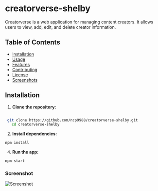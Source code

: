 # creatorverse-shelby

Creatorverse is a web application for managing content creators. It allows users to view, add, edit, and delete creator information.

## Table of Contents

- [Installation](#installation)
- [Usage](#usage)
- [Features](#features)
- [Contributing](#contributing)
- [License](#license)
- [Screenshots](#screenshots)

## Installation

1. **Clone the repository:**
```bash

 git clone https://github.com/ncp9988/creatorverse-shelby.git
   cd creatorverse-shelby 
   ```

2. **Install dependencies:**
```bash
npm install
```


4. **Run the app:**
```bash
npm start
```
### Screenshot
  ![Screenshot](https://github.com/ncp9988/creatororverse-shelby/public/photo.png)